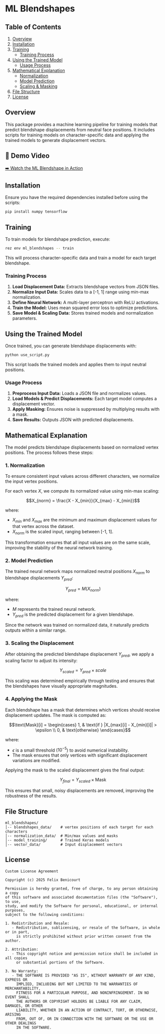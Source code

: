 # ML Blendshapes

## Table of Contents
1. [Overview](#overview)
2. [Installation](#installation)
3. [Training](#training)
   - [Training Process](#training-process)
4. [Using the Trained Model](#using-the-trained-model)
   - [Usage Process](#usage-process)
5. [Mathematical Explanation](#mathematical-explanation)
   - [Normalization](#normalization)
   - [Model Prediction](#model-prediction)
   - [Scaling & Masking](#scaling--masking)
6. [File Structure](#file-structure)
7. [License](#license)

## Overview
This package provides a machine learning pipeline for training models that predict blendshape displacements from neutral face positions. It includes scripts for training models on character-specific data and applying the trained models to generate displacement vectors.

## 🎥 Demo Video  
[➡️ Watch the ML Blendshape in Action](https://vimeo.com/1050592377)

## Installation
Ensure you have the required dependencies installed before using the scripts:
```sh
pip install numpy tensorflow
```

## Training
To train models for blendshape prediction, execute:
```sh
rez env ml_blendshapes -- train
```
This will process character-specific data and train a model for each target blendshape.

### Training Process
1. **Load Displacement Data:** Extracts blendshape vectors from JSON files.
2. **Normalize Input Data:** Scales data to a [-1, 1] range using min-max normalization.
3. **Define Neural Network:** A multi-layer perceptron with ReLU activations.
4. **Train the Model:** Uses mean squared error loss to optimize predictions.
5. **Save Model & Scaling Data:** Stores trained models and normalization parameters.

## Using the Trained Model
Once trained, you can generate blendshape displacements with:
```sh
python use_script.py
```
This script loads the trained models and applies them to input neutral positions.

### Usage Process
1. **Preprocess Input Data:** Loads a JSON file and normalizes values.
2. **Load Models & Predict Displacements:** Each target model computes a displacement vector.
3. **Apply Masking:** Ensures noise is suppressed by multiplying results with a mask.
4. **Save Results:** Outputs JSON with predicted displacements.

## Mathematical Explanation

The model predicts blendshape displacements based on normalized vertex positions. The process follows these steps:

### **1. Normalization**
To ensure consistent input values across different characters, we normalize the input vertex positions.

For each vertex $X$, we compute its normalized value using min-max scaling:

```math
X_{norm} = \frac{X - X_{min}}{X_{max} - X_{min}}
```

where:
- $X_{min}$ and $X_{max}$ are the minimum and maximum displacement values for that vertex across the dataset.
- $X_{norm}$ is the scaled input, ranging between [-1, 1].

This transformation ensures that all input values are on the same scale, improving the stability of the neural network training.

### **2. Model Prediction**
The trained neural network maps normalized neutral positions $X_{norm}$ to blendshape displacements $Y_{pred}$:

```math
Y_{pred} = M(X_{norm})
```

where:
- $M$ represents the trained neural network.
- $Y_{pred}$ is the predicted displacement for a given blendshape.

Since the network was trained on normalized data, it naturally predicts outputs within a similar range.

### **3. Scaling the Displacement**
After obtaining the predicted blendshape displacement $Y_{pred}$, we apply a scaling factor to adjust its intensity:

```math
Y_{scaled} = Y_{pred} \times scale
```

This scaling was determined empirically through testing and ensures that the blendshapes have visually appropriate magnitudes.

### **4. Applying the Mask**
Each blendshape has a mask that determines which vertices should receive displacement updates. The mask is computed as:

```math
\text{Mask}[i] = \begin{cases} 
1, & \text{if } |X_{max}[i] - X_{min}[i]| > \epsilon \\
0, & \text{otherwise}
\end{cases}
```

where:
- $\epsilon$ is a small threshold ($10^{-5}$) to avoid numerical instability.
- The mask ensures that only vertices with significant displacement variations are modified.

Applying the mask to the scaled displacement gives the final output:

```math
Y_{final} = Y_{scaled} \times \text{Mask}
```

This ensures that small, noisy displacements are removed, improving the robustness of the results.


## File Structure
```
ml_blendshapes/
│-- blendshapes_data/    # vertex positions of each target for each characters
│-- normalization_data/  # Min/max values and masks
│-- model_training/      # Trained Keras models
│-- vector_data/         # Input displacement vectors
```

## License
```text
Custom License Agreement

Copyright (c) 2025 Felix Benicourt

Permission is hereby granted, free of charge, to any person obtaining a copy
of this software and associated documentation files (the "Software"), to use,
study, and modify the Software for personal, educational, or internal purposes,
subject to the following conditions:

1. Redistribution and Resale:
   - Redistribution, sublicensing, or resale of the Software, in whole or in part, 
     is strictly prohibited without prior written consent from the author.

2. Attribution:
   - This copyright notice and permission notice shall be included in all copies 
     or substantial portions of the Software.

3. No Warranty:
   - THE SOFTWARE IS PROVIDED "AS IS", WITHOUT WARRANTY OF ANY KIND, EXPRESS OR 
     IMPLIED, INCLUDING BUT NOT LIMITED TO THE WARRANTIES OF MERCHANTABILITY, 
     FITNESS FOR A PARTICULAR PURPOSE, AND NONINFRINGEMENT. IN NO EVENT SHALL 
     THE AUTHORS OR COPYRIGHT HOLDERS BE LIABLE FOR ANY CLAIM, DAMAGES, OR OTHER 
     LIABILITY, WHETHER IN AN ACTION OF CONTRACT, TORT, OR OTHERWISE, ARISING 
     FROM, OUT OF, OR IN CONNECTION WITH THE SOFTWARE OR THE USE OR OTHER DEALINGS 
     IN THE SOFTWARE.
```

